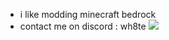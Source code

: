 - i like modding minecraft bedrock
- contact me on discord : wh8te
![](https://komarev.com/ghpvc/?username=WhiteOnGithub)


